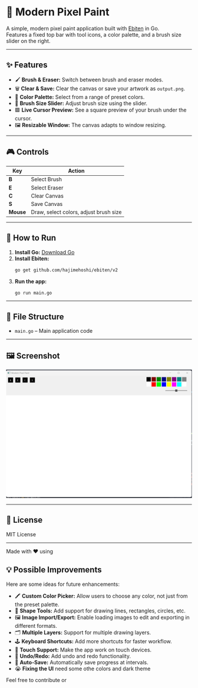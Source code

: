 # 🎨 Modern Pixel Paint

A simple, modern pixel paint application built with [Ebiten](https://ebiten.org/) in Go.  
Features a fixed top bar with tool icons, a color palette, and a brush size slider on the right.

---

## ✨ Features

- 🖌️ **Brush & Eraser:** Switch between brush and eraser modes.
- 🗑️ **Clear & Save:** Clear the canvas or save your artwork as `output.png`.
- 🌈 **Color Palette:** Select from a range of preset colors.
- 📏 **Brush Size Slider:** Adjust brush size using the slider.
- 🟪 **Live Cursor Preview:** See a square preview of your brush under the cursor.
- 🖼️ **Resizable Window:** The canvas adapts to window resizing.

---

## 🎮 Controls

| Key | Action         |
|-----|---------------|
| **B** | Select Brush   |
| **E** | Select Eraser  |
| **C** | Clear Canvas   |
| **S** | Save Canvas    |
| **Mouse** | Draw, select colors, adjust brush size |

---

## 🚀 How to Run

1. **Install Go:** [Download Go](https://golang.org/dl/)
2. **Install Ebiten:**
    ```sh
    go get github.com/hajimehoshi/ebiten/v2
    ```
3. **Run the app:**
    ```sh
    go run main.go
    ```

---

## 📁 File Structure

- `main.go` – Main application code

---

## 🖼️ Screenshot

![screenshot](https://github.com/Leul0M/pixel_paint/blob/main/Screenshot.png) <!-- Add a screenshot if available -->

---

## 📜 License

MIT License

---

Made with ❤️ using
## 💡 Possible Improvements

Here are some ideas for future enhancements:

- 🖍️ **Custom Color Picker:** Allow users to choose any color, not just from the preset palette.
- 🧩 **Shape Tools:** Add support for drawing lines, rectangles, circles, etc.
- 🖼️ **Image Import/Export:** Enable loading images to edit and exporting in different formats.
- 🗂️ **Multiple Layers:** Support for multiple drawing layers.
- 🕹️ **Keyboard Shortcuts:** Add more shortcuts for faster workflow.
- 📱 **Touch Support:** Make the app work on touch devices.
- 🧹 **Undo/Redo:** Add undo and redo functionality.
- 💾 **Auto-Save:** Automatically save progress at intervals.
- 😭 **Fixing the UI** need some othe colors and dark theme

Feel free to contribute or